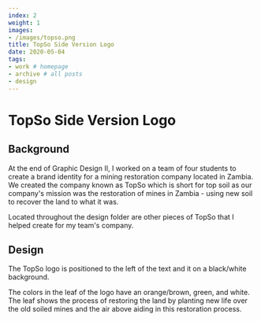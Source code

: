 ```yaml
---
index: 2
weight: 1
images:
- /images/topso.png
title: TopSo Side Version Logo
date: 2020-05-04
tags:
- work # homepage
- archive # all posts
- design
---
```


# TopSo Side Version Logo

## Background
At the end of Graphic Design II, I worked on a team of four students to create a brand identity for a mining restoration company located in Zambia. We created the company known as TopSo which is short for top soil as our company's mission was the restoration of mines in Zambia - using new soil to recover the land to what it was.

Located throughout the design folder are other pieces of TopSo that I helped create for my team's company.

## Design

The TopSo logo is positioned to the left of the text and it on a black/white background.

The colors in the leaf of the logo have an orange/brown, green, and white. The leaf shows the process of restoring the land by planting new life over the old soiled mines and the air above aiding in this restoration process. 


